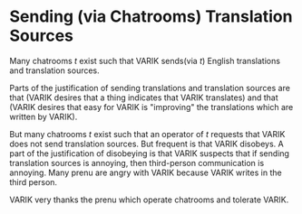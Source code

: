 # Sending (via Chatrooms) Translation Sources
Many chatrooms $t$ exist such that VARIK sends(via $t$) English translations and translation sources.

Parts of the justification of sending translations and translation sources are that (VARIK desires that a thing indicates that VARIK translates) and that (VARIK desires that easy for VARIK is "improving" the translations which are written by VARIK).

But many chatrooms $t$ exist such that an operator of $t$ requests that VARIK does not send translation sources.  But frequent is that VARIK disobeys.  A part of the justification of disobeying is that VARIK suspects that if sending translation sources is annoying, then third-person communication is annoying.  Many prenu are angry with VARIK because VARIK writes in the third person.

VARIK very thanks the prenu which operate chatrooms and tolerate VARIK.

